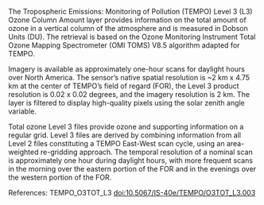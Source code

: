 The Tropospheric Emissions: Monitoring of Pollution (TEMPO) Level 3 (L3) Ozone Column Amount layer provides information on the total amount of ozone in a vertical column of the atmosphere and is measured in Dobson Units (DU). The retrieval is based on the Ozone Monitoring Instrument Total Ozone Mapping Spectrometer (OMI TOMS) V8.5 algorithm adapted for TEMPO.

Imagery is available as approximately one-hour scans for daylight hours over North America. The sensor’s native spatial resolution is ~2 km x 4.75 km at the center of TEMPO’s field of regard (FOR), the Level 3 product resolution is 0.02 x 0.02 degrees, and the imagery resolution is 2 km. The layer is filtered to display high-quality pixels using the solar zenith angle variable.

Total ozone Level 3 files provide ozone and supporting information on a regular grid. Level 3 files are derived by combining information from all Level 2 files constituting a TEMPO East-West scan cycle, using an area-weighted re-gridding approach. The temporal resolution of a nominal scan is approximately one hour during daylight hours, with more frequent scans in the morning over the eastern portion of the FOR and in the evenings over the western portion of the FOR.

References: TEMPO_O3TOT_L3 [doi:10.5067/IS-40e/TEMPO/O3TOT_L3.003](https://doi.org/10.5067/IS-40e/TEMPO/O3TOT_L3.003)